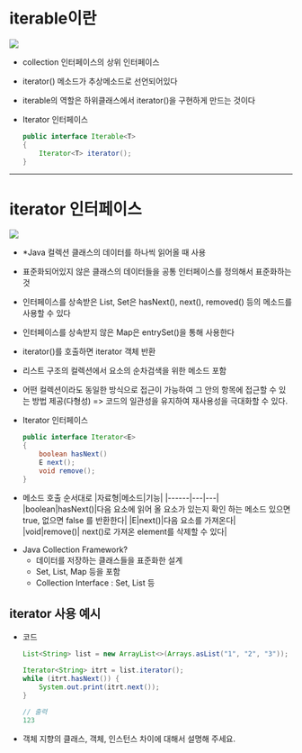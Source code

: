 
# iterable이란

![](https://img1.daumcdn.net/thumb/R1280x0/?scode=mtistory2&fname=https%3A%2F%2Fblog.kakaocdn.net%2Fdn%2FbE4TfJ%2FbtqBh1w4sLx%2FicJkqcLkLArocYCR4rHUFK%2Fimg.png)
- collection 인터페이스의 상위 인터페이스
- iterator() 메소드가 추상메소드로 선언되어있다
- iterable의 역할은 하위클래스에서 iterator()을 구현하게 만드는 것이다

- Iterator 인터페이스 </br>
    ```java
    public interface Iterable<T> 
    { 
        Iterator<T> iterator();
    } 
    ```


---
# iterator 인터페이스

![](https://img1.daumcdn.net/thumb/R1280x0/?scode=mtistory2&fname=https%3A%2F%2Fblog.kakaocdn.net%2Fdn%2FAxXDw%2FbtqCLMqdXdQ%2FMI3Mgh8EddfpzJ7l3TKPL0%2Fimg.png)
- *Java 컬렉션 클래스의 데이터를 하나씩 읽어올 때 사용
- 표준화되어있지 않은 클래스의 데이터들을 공통 인터페이스를 정의해서 표준화하는것
- 인터페이스를 상속받은 List, Set은 hasNext(), next(), removed() 등의 메소드를 사용할 수 있다
- 인터페이스를 상속받지 않은 Map은 entrySet()을 통해 사용한다 
- iterator()를 호출하면 iterator 객체 반환
- 리스트 구조의 컬렉션에서 요소의 순차검색을 위한 메소드 포함

- 어떤 컬렉션이라도 동일한 방식으로 접근이 가능하여 그 안의 항목에 접근할 수 있는 방법 제공(다형성) =>  코드의 일관성을 유지하여 재사용성을 극대화할 수 있다.

- Iterator 인터페이스
    ```java
    public interface Iterator<E>
    {
        boolean hasNext()
        E next();
        void remove();
    }
    ```
- 메소드 호출 순서대로
    |자료형|메소드|기능|
    |------|---|---|
    |boolean|hasNext()|다음 요소에 읽어 올 요소가 있는지 확인 하는 메소드 있으면 true, 없으면 false 를 반환한다|
    |E|next()|다음 요소를 가져온다|
    |void|remove()| next()로 가져온 element를 삭제할 수 있다|


* Java Collection Framework? </br>
    - 데이터를 저장하는 클래스들을 표준화한 설계
    - Set, List, Map 등을 포함
    - Collection Interface : Set, List 등

## iterator 사용 예시
- 코드
    ```java
    List<String> list = new ArrayList<>(Arrays.asList("1", "2", "3"));

    Iterator<String> itrt = list.iterator();
    while (itrt.hasNext()) {
        System.out.print(itrt.next());
    }
   
    // 출력
    123
    ```
- 객체 지향의 클래스, 객체, 인스턴스 차이에 대해서 설명해 주세요.